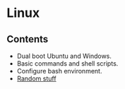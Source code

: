 # Linux
## Contents
- Dual boot Ubuntu and Windows.
- Basic commands and shell scripts.
- Configure bash environment.
- [Random stuff](./random_stuff.md)
